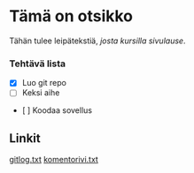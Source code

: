 # Tämä on otsikko

Tähän tulee leipätekstiä, *josta kursilla sivulause*.

### Tehtävä lista
- [x]  Luo git repo
- [ ]  Keksi aihe
- [ ]  Koodaa sovellus 

## Linkit
[gitlog.txt](https://github.com/mhamaril/ot-harjoitustyo/blob/master/laskarit/viikko1/gitlog.txt)
[komentorivi.txt](https://github.com/mhamaril/ot-harjoitustyo/blob/master/laskarit/viikko1/komentorivi.txt)
